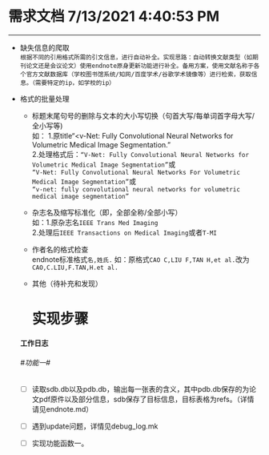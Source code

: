 # 需求文档 7/13/2021 4:40:53 PM #
****
* 缺失信息的爬取<br>
  `根据不同的引用格式所需的引文信息，进行自动补全。实现思路：自动转换文献类型（如期刊论文还是会议论文）使用endnote原身更新功能进行补全。备用方案，使用文献名称于各个官方文献数据库（学校图书馆系统/知网/百度学术/谷歌学术镜像等）进行检索，获取信息。（需要特定的ip，如学校的ip）`
  
* 格式的批量处理
  * 标题末尾句号的删除与文本的大小写切换（句首大写/每单词首字母大写/全小写等)<br>
    如：
	  1.原title“<v-Net: Fully Convolutional Neural Networks for Volumetric Medical Image Segmentation.”<br>
	  2.处理格式后：`“V-Net: Fully Convolutional Neural Networks for Volumetric Medical Image Segmentation”`或<br>`“V-Net: Fully Convolutional Neural Networks For Volumetric Medical Image Segmentation”`或<br>`“v-net: fully convolutional neural networks for volumetric medical image segmentation”`
    
  * 杂志名及缩写标准化（即，全部全称/全部小写）<br>
		如：1.原杂志名`IEEE Trans Med Imaging`<br>
  	2.处理后`IEEE Transactions on Medical Imaging`或者`T-MI`	
  
  * 作者名的格式检查<br>
    endnote标准格式`名,姓氏.`
    如：原格式`CAO C,LIU F,TAN H,et al.`改为`CAO,C.LIU,F.TAN,H.et al.`
    
  * 其他（待补充和发现）
  
    # 实现步骤
  
  #### 工作日志
  
  ###### #功能一#
  
  - [ ] 读取sdb.db以及pdb.db，输出每一张表的含义，其中pdb.db保存的为论文pdf原件以及部分信息，sdb保存了目标信息，目标表格为refs。（详情请见endnote.md）
  
  - [ ] 遇到update问题，详情见debug_log.mk
  
  - [ ] 实现功能函数一。
  
    <!--遗留问题：修改后的数据库通过endnote软件可以实现修复功能-->